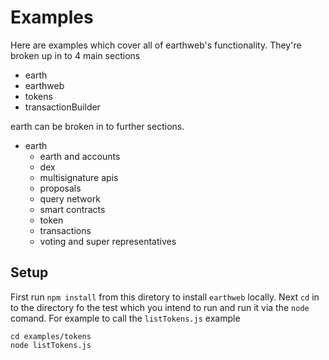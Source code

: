 # Examples

Here are examples which cover all of earthweb's functionality. They're broken up in to 4 main sections

-   earth
-   earthweb
-   tokens
-   transactionBuilder

earth can be broken in to further sections.

-   earth
    -   earth and accounts
    -   dex
    -   multisignature apis
    -   proposals
    -   query network
    -   smart contracts
    -   token
    -   transactions
    -   voting and super representatives

## Setup

First run `npm install` from this diretory to install `earthweb` locally. Next `cd` in to the directory fo the test which you intend to run and run it via the `node` comand. For example to call the `listTokens.js` example

```
cd examples/tokens
node listTokens.js
```
